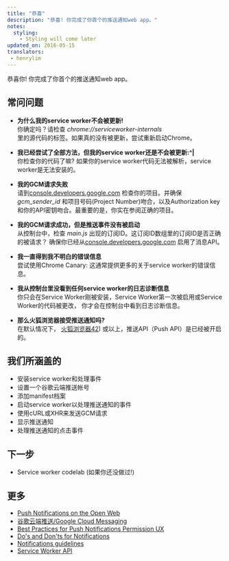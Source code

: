 ```yaml
---
title: "恭喜"
description: "恭喜! 你完成了你首个的推送通知web app。"
notes:
  styling:
    - Styling will come later
updated_on: 2016-05-15
translators:
 - henrylim
---
```




恭喜你! 你完成了你首个的推送通知web app。

## 常问问题

* **为什么我的service worker不会被更新!**<br>
你确定吗？请检查 _chrome://serviceworker-internals_  
里的源代码的标签。如果真的没有被更新，尝试重新启动Chrome。

* **我已经尝试了全部方法，但我的service worker还是不会被更新:^|**<br>
你检查你的代码了嘛? 如果你的service worker代码无法被解析，service worker是无法安装的。

* **我的GCM请求失败**<br>
请到[console.developers.google.com](https://console.developers.google.com/)
检查你的项目。并确保 _gcm\_sender\_id_ 和项目号码(Project Number)吻合，以及Authorization
key和你的API密钥吻合。最重要的是，你实在参阅正确的项目。

* **我的GCM请求成功，但是推送事件没有被启动**<br>
从控制台中，检查 _main.js_ 出现的订阅ID。这订阅ID数组里的订阅ID是否正确的被请求？
确保你已经从[console.developers.google.com](https://console.developers.google.com/)
启用了消息API。

* **我一直得到我不明白的错误信息**<br>
尝试使用Chrome Canary: 这通常提供更多的关于service worker的错误信息。

* **我从控制台里没看到任何service worker的日志诊断信息**<br>
你只会在Service Worker刚被安装，Service Worker第一次被启用或Service Worker的代码被更改，
你才会在控制台中看到日志诊断信息。

* **那么火狐浏览器接受推送通知吗?**<br>
在默认情况下，
[火狐浏览器42](https://groups.google.com/forum/#!topic/mozilla.dev.platform/BL6TrHN73dY))
或以上，推送API（Push API）是已经被开启的。
## 我们所涵盖的

* 安装service worker和处理事件
* 设置一个谷歌云端推送帐号
* 添加manifest档案
* 启动service worker以处理推送通知的事件
* 使用cURL或XHR来发送GCM请求
* 显示推送通知
* 处理推送通知的点击事件

## 下一步

* Service worker codelab (如果你还没做过!)

## 更多

* [Push Notifications on the Open
  Web](/web/updates/2015/03/push-notifications-on-the-open-web)
* [谷歌云端推送/Google Cloud Messaging](https://developers.google.com/cloud-messaging/)
* [Best Practices for Push Notifications Permission
  UX](https://docs.google.com/document/d/1WNPIS_2F0eyDm5SS2E6LZ_75tk6XtBSnR1xNjWJ_DPE/edit)
* [Do's and Don'ts for
  Notifications](http://android-developers.blogspot.co.uk/2015/08/get-dos-and-donts-for-notifications.html)
* [Notifications
  guidelines](https://www.google.com/design/spec/patterns/notifications.html)
* [Service Worker
  API](https://developer.mozilla.org/en-US/docs/Web/API/Service_Worker_API)
